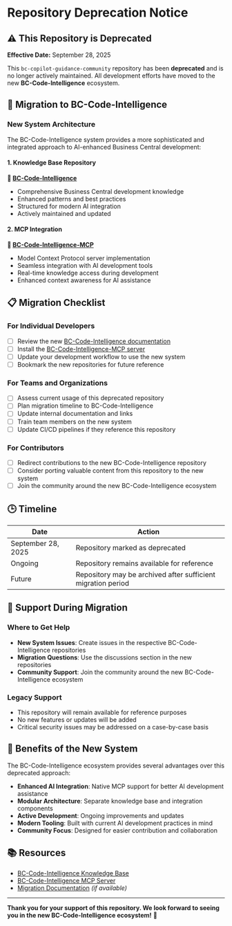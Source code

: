 # Repository Deprecation Notice

## ⚠️ This Repository is Deprecated

**Effective Date:** September 28, 2025

This `bc-copilot-guidance-community` repository has been **deprecated** and is no longer actively maintained. All development efforts have moved to the new **BC-Code-Intelligence** ecosystem.

## 🚀 Migration to BC-Code-Intelligence

### New System Architecture

The BC-Code-Intelligence system provides a more sophisticated and integrated approach to AI-enhanced Business Central development:

#### 1. Knowledge Base Repository
**🔗 [BC-Code-Intelligence](https://github.com/JeremyVyska/bc-code-intelligence)**
- Comprehensive Business Central development knowledge
- Enhanced patterns and best practices
- Structured for modern AI integration
- Actively maintained and updated

#### 2. MCP Integration
**🔗 [BC-Code-Intelligence-MCP](https://github.com/JeremyVyska/bc-code-intelligence-mcp)**
- Model Context Protocol server implementation
- Seamless integration with AI development tools
- Real-time knowledge access during development
- Enhanced context awareness for AI assistance

## 📋 Migration Checklist

### For Individual Developers
- [ ] Review the new [BC-Code-Intelligence documentation](https://github.com/JeremyVyska/bc-code-intelligence)
- [ ] Install the [BC-Code-Intelligence-MCP server](https://github.com/JeremyVyska/bc-code-intelligence-mcp)
- [ ] Update your development workflow to use the new system
- [ ] Bookmark the new repositories for future reference

### For Teams and Organizations
- [ ] Assess current usage of this deprecated repository
- [ ] Plan migration timeline to BC-Code-Intelligence
- [ ] Update internal documentation and links
- [ ] Train team members on the new system
- [ ] Update CI/CD pipelines if they reference this repository

### For Contributors
- [ ] Redirect contributions to the new BC-Code-Intelligence repository
- [ ] Consider porting valuable content from this repository to the new system
- [ ] Join the community around the new BC-Code-Intelligence ecosystem

## 🕒 Timeline

| Date | Action |
|------|--------|
| September 28, 2025 | Repository marked as deprecated |
| Ongoing | Repository remains available for reference |
| Future | Repository may be archived after sufficient migration period |

## 🤝 Support During Migration

### Where to Get Help
- **New System Issues**: Create issues in the respective BC-Code-Intelligence repositories
- **Migration Questions**: Use the discussions section in the new repositories
- **Community Support**: Join the community around the new BC-Code-Intelligence ecosystem

### Legacy Support
- This repository will remain available for reference purposes
- No new features or updates will be added
- Critical security issues may be addressed on a case-by-case basis

## 🌟 Benefits of the New System

The BC-Code-Intelligence ecosystem provides several advantages over this deprecated approach:

- **Enhanced AI Integration**: Native MCP support for better AI development assistance
- **Modular Architecture**: Separate knowledge base and integration components
- **Active Development**: Ongoing improvements and updates
- **Modern Tooling**: Built with current AI development practices in mind
- **Community Focus**: Designed for easier contribution and collaboration

## 📚 Resources

- [BC-Code-Intelligence Knowledge Base](https://github.com/JeremyVyska/bc-code-intelligence)
- [BC-Code-Intelligence MCP Server](https://github.com/JeremyVyska/bc-code-intelligence-mcp)
- [Migration Documentation](https://github.com/JeremyVyska/bc-code-intelligence/blob/main/MIGRATION.md) *(if available)*

---

**Thank you for your support of this repository. We look forward to seeing you in the new BC-Code-Intelligence ecosystem!** 🚀
